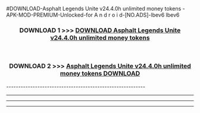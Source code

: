 #DOWNLOAD-Asphalt Legends Unite v24.4.0h unlimited money tokens -APK-MOD-PREMIUM-Unlocked-for A n d r o i d-[NO.ADS]-lbev6 lbev6 



<div align="center">

<h3>DOWNLOAD 1 >>> <a href="https://getmod2.web.app/?judul=Asphalt Legends Unite v24.4.0h unlimited money tokens ">DOWNLOAD Asphalt Legends Unite v24.4.0h unlimited money tokens </a></h3><br>

<h3>DOWNLOAD 2 >>> <a href="https://getmod2.web.app/?judul=Asphalt Legends Unite v24.4.0h unlimited money tokens ">Asphalt Legends Unite v24.4.0h unlimited money tokens  DOWNLOAD </a></h3>

</div>
----------------------------------------------------------

----------------------------------------------------------

----------------------------------------------------------

----------------------------------------------------------



